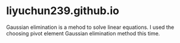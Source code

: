 liyuchun239.github.io
=====================
Gaussian elimination is a mehod to solve linear equations.
I used the choosing pivot element Gaussian elimination method this time. 
